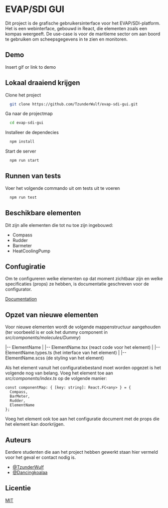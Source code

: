 
# EVAP/SDI GUI

Dit project is de grafische gebruikersinterface voor het EVAP/SDI-platform. Het is een webinterface, gebouwd in React, die elementen zoals een kompas weergeeft. De use-case is voor de maritieme sector om aan boord te gebruiken om scheepsgegevens in te zien en monitoren.

## Demo

Insert gif or link to demo


## Lokaal draaiend krijgen

Clone het project

```bash
  git clone https://github.com/TzunderWulf/evap-sdi-gui.git
```

Ga naar de projectmap

```bash
  cd evap-sdi-gui
```

Installeer de dependecies

```bash
  npm install
```

Start de server

```bash
  npm run start
```


## Runnen van tests

Voer het volgende commando uit om tests uit te voeren

```bash
  npm run test
```


## Beschikbare elementen

Dit zijn alle elementen die tot nu toe zijn ingebouwd:

- Compass
- Rudder
- Barmeter
- HeatCoolingPump

## Confugiratie

Om te configureren welke elementen op dat moment zichtbaar zijn en welke specificaties (props) ze hebben, is documentatie geschreven voor de configurator.

[Documentation](https://linktodocumentation)

## Opzet van nieuwe elementen

Voor nieuwe elementen wordt de volgende mappenstructuur aangehouden (ter voorbeeld is er ook het dummy component in _src/components/molecules/Dummy_)

|-- ElementName
|  |-- ElementName.tsx (react code voor het element)
|  |-- ElementName.types.ts (het interface van het element)
|  |-- ElementName.scss (de styling van het element)

Als het element vanuit het configuratiebestand moet worden opgezet is het volgende nog van belang. Voeg het element toe aan _src/components/index.ts_ op de volgende manier:

```
const componentMap: { [key: string]: React.FC<any> } = {
  Compass,
  BarMeter,
  Rudder,
  ElementName
};
```

Voeg het element ook toe aan het configuratie document met de props die het element kan doorkrijgen. 

## Auteurs

Eerdere studenten die aan het project hebben gewerkt staan hier vermeld voor het geval er contact nodig is.

- [@TzunderWulf](https://www.github.com/tzunderwulf)
- [@Dancingkoalaa](https://www.github.com/Dancingkoalaa)


## Licentie

[MIT](https://choosealicense.com/licenses/mit/)

